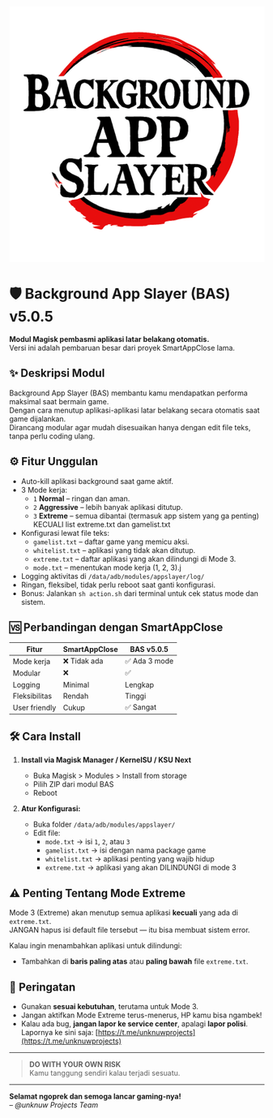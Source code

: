 ![Background-App-Slayer logo](./LOGO.png)

# 🛡️ Background App Slayer (BAS) v5.0.5

**Modul Magisk pembasmi aplikasi latar belakang otomatis.**  
Versi ini adalah pembaruan besar dari proyek SmartAppClose lama.

## ✨ Deskripsi Modul

Background App Slayer (BAS) membantu kamu mendapatkan performa maksimal saat bermain game.  
Dengan cara menutup aplikasi-aplikasi latar belakang secara otomatis saat game dijalankan.  
Dirancang modular agar mudah disesuaikan hanya dengan edit file teks, tanpa perlu coding ulang.

## ⚙️ Fitur Unggulan

- Auto-kill aplikasi background saat game aktif.
- 3 Mode kerja:
  - `1` **Normal** – ringan dan aman.
  - `2` **Aggressive** – lebih banyak aplikasi ditutup.
  - `3` **Extreme** – semua dibantai (termasuk app sistem yang ga penting) KECUALI list extreme.txt dan gamelist.txt
- Konfigurasi lewat file teks:
  - `gamelist.txt` – daftar game yang memicu aksi.
  - `whitelist.txt` – aplikasi yang tidak akan ditutup.
  - `extreme.txt` – daftar aplikasi yang akan dilindungi di Mode 3.
  - `mode.txt` – menentukan mode kerja (1, 2, 3).j
- Logging aktivitas di `/data/adb/modules/appslayer/log/`
- Ringan, fleksibel, tidak perlu reboot saat ganti konfigurasi.
- Bonus: Jalankan `sh action.sh` dari terminal untuk cek status mode dan sistem.

## 🆚 Perbandingan dengan SmartAppClose

| Fitur | SmartAppClose | BAS v5.0.5 |
|-------|----------------|------------|
| Mode kerja | ❌ Tidak ada | ✅ Ada 3 mode |
| Modular | ❌ | ✅ |
| Logging | Minimal | Lengkap |
| Fleksibilitas | Rendah | Tinggi |
| User friendly | Cukup | ✅ Sangat |

## 🛠️ Cara Install

1. **Install via Magisk Manager / KernelSU / KSU Next**
   - Buka Magisk > Modules > Install from storage
   - Pilih ZIP dari modul BAS
   - Reboot

2. **Atur Konfigurasi:**
   - Buka folder `/data/adb/modules/appslayer/`
   - Edit file:
     - `mode.txt` → isi `1`, `2`, atau `3`
     - `gamelist.txt` → isi dengan nama package game
     - `whitelist.txt` → aplikasi penting yang wajib hidup
     - `extreme.txt` → aplikasi yang akan DILINDUNGI di mode 3

## ⚠️ Penting Tentang Mode Extreme

Mode 3 (Extreme) akan menutup semua aplikasi **kecuali** yang ada di `extreme.txt`.  
JANGAN hapus isi default file tersebut — itu bisa membuat sistem error.

Kalau ingin menambahkan aplikasi untuk dilindungi:
- Tambahkan di **baris paling atas** atau **paling bawah** file `extreme.txt`.

## 🚨 Peringatan

- Gunakan **sesuai kebutuhan**, terutama untuk Mode 3.
- Jangan aktifkan Mode Extreme terus-menerus, HP kamu bisa ngambek!
- Kalau ada bug, **jangan lapor ke service center**, apalagi **lapor polisi**. Lapornya ke sini saja:
  [https://t.me/unknuwprojects](https://t.me/unknuwprojects)

---

> **DO WITH YOUR OWN RISK**  
> Kamu tanggung sendiri kalau terjadi sesuatu.

---

**Selamat ngoprek dan semoga lancar gaming-nya!**  
_– @unknuw Projects Team_
